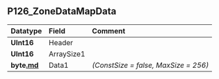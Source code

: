 ## P126\_ZoneDataMapData ##
| **Datatype** | **Field** | **Comment** |
|:-------------|:----------|:------------|
| **UInt16** | Header |  |
| **UInt16** | ArraySize1 |  |
| **byte[.md](.md)** | Data1 | _(ConstSize = false, MaxSize = 256)_ |